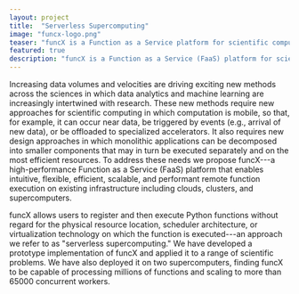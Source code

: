 ```yaml
---
layout: project
title:  "Serverless Supercomputing"
image: "funcx-logo.png"
teaser: "funcX is a Function as a Service platform for scientific computing."
featured: true
description: "funcX is a Function as a Service (FaaS) platform for science. It is designed to be applied to existing cyberinfrastructures to provide scalable, secure, and on-demand execution of short duration scientific functions."
---
```


Increasing data volumes and velocities are driving exciting new methods across the sciences in which data analytics and 
machine learning are increasingly intertwined with research. These new methods require new approaches for scientific 
computing in which computation is mobile, so that, for example, it can occur near data, be triggered by events (e.g., arrival of 
new data), or be offloaded to specialized accelerators. It also requires new design approaches in which monolithic applications 
can be decomposed into smaller components that may in turn be executed separately and on the most efficient resources. 
To address these needs we propose funcX---a high-performance Function as a Service (FaaS) platform that enables intuitive, flexible, 
efficient, scalable, and performant remote function execution on existing infrastructure including clouds, clusters, and supercomputers. 

funcX allows users to register and then execute Python functions without regard for the physical resource location, scheduler architecture, or virtualization technology on which the function is executed---an approach we refer to as "serverless supercomputing."
We have developed a prototype implementation of funcX and applied it to a range of scientific problems. We have also deployed it on two supercomputers, finding funcX to be capable of processing millions of functions and scaling to more than 65000 concurrent workers. 
